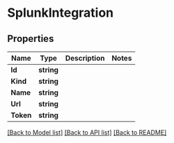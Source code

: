# SplunkIntegration

## Properties

Name | Type | Description | Notes
------------ | ------------- | ------------- | -------------
**Id** | **string** |  | 
**Kind** | **string** |  | 
**Name** | **string** |  | 
**Url** | **string** |  | 
**Token** | **string** |  | 

[[Back to Model list]](../README.md#documentation-for-models) [[Back to API list]](../README.md#documentation-for-api-endpoints) [[Back to README]](../README.md)


